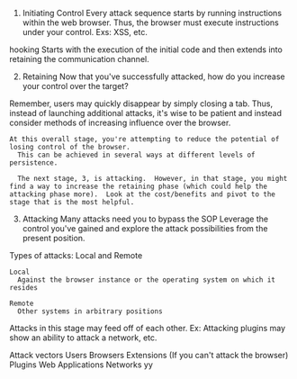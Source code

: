 1) Initiating Control
  Every attack sequence starts by running instructions within the web browser.  Thus, the browser must execute instructions under your control.
    Exs: XSS, etc.

  hooking
    Starts with the execution of the initial code and then extends into retaining the communication channel.    

2) Retaining
  Now that you've successfully attacked, how do you increase your control over the target?

  Remember, users may quickly disappear by simply closing a tab.
    Thus, instead of launching additional attacks, it's wise to be patient and instead consider methods of increasing influence over the browser.

    At this overall stage, you're attempting to reduce the potential of losing control of the browser.
      This can be achieved in several ways at different levels of persistence.

      The next stage, 3, is attacking.  However, in that stage, you might find a way to increase the retaining phase (which could help the attacking phase more).  Look at the cost/benefits and pivot to the stage that is the most helpful.

3) Attacking
  Many attacks need you to bypass the SOP
  Leverage the control you've gained and explore the attack possibilities from the present position.

  Types of attacks:
    Local and Remote

    Local
      Against the browser instance or the operating system on which it resides

    Remote
      Other systems in arbitrary positions

  Attacks in this stage may feed off of each other. Ex: Attacking plugins may show an ability to attack a network, etc.

  Attack vectors
    Users
    Browsers
    Extensions
      (If you can't attack the browser)
    Plugins
    Web Applications
    Networks
    yy

